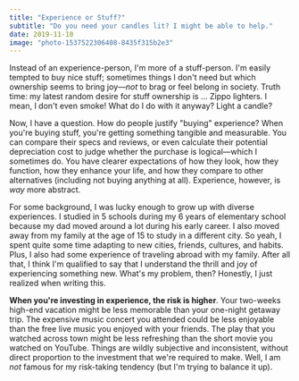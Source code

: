 ```yaml
---
title: "Experience or Stuff?"
subtitle: "Do you need your candles lit? I might be able to help."
date: 2019-11-10
image: "photo-1537522306408-8435f315b2e3"
---
```


Instead of an experience-person, I'm more of a stuff-person. I'm easily tempted to buy nice stuff; sometimes things I don't need but which ownership seems to bring joy&mdash;*not* to brag or feel belong in society. Truth time: my latest random desire for stuff ownership is ... Zippo lighters. I mean, I don't even smoke! What do I do with it anyway? Light a candle?

Now, I have a question. How do people justify "buying" experience? When you're buying stuff, you're getting something tangible and measurable. You can compare their specs and reviews, or even calculate their potential depreciation cost to judge whether the purchase is logical&mdash;which I sometimes do. You have clearer expectations of how they look, how they function, how they enhance your life, and how they compare to other alternatives (including not buying anything at all). Experience, however, is *way* more abstract.

For some background, I was lucky enough to grow up with diverse experiences. I studied in 5 schools during my 6 years of elementary school because my dad moved around a lot during his early career. I also moved away from my family at the age of 15 to study in a different city. So yeah, I spent quite some time adapting to new cities, friends, cultures, and habits. Plus, I also had some experience of traveling abroad with my family. After all that, I think I'm qualified to say that I understand the thrill and joy of experiencing something new. What's my problem, then? Honestly, I just realized when writing this.

**When you're investing in experience, the risk is higher**. Your two-weeks high-end vacation might be less memorable than your one-night getaway trip. The expensive music concert you attended could be less enjoyable than the free live music you enjoyed with your friends. The play that you watched across town might be less refreshing than the short movie you watched on YouTube. Things are wildly subjective and inconsistent, without direct proportion to the investment that we're required to make. Well, I am *not* famous for my risk-taking tendency (but I'm trying to balance it up).
